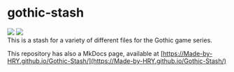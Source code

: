 # gothic-stash

![](https://github.com/Made-by-HRY/Gothic-Stash/actions/workflows/main.yml/badge.svg) ![](https://github.com/Made-by-HRY/Gothic-Stash/actions/workflows/docs.yml/badge.svg)  
This is a stash for a variety of different files for the Gothic game series.

This repository has also a MkDocs page, available at 
[https://Made-by-HRY.github.io/Gothic-Stash/](https://Made-by-HRY.github.io/Gothic-Stash/)

